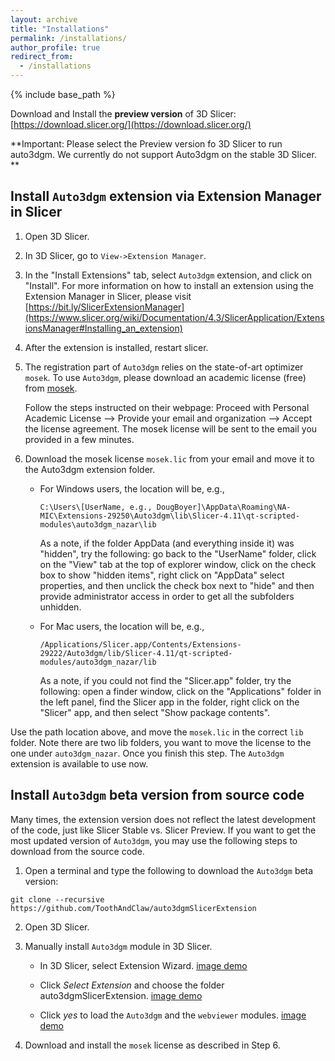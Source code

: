 ```yaml
---
layout: archive
title: "Installations"
permalink: /installations/
author_profile: true
redirect_from:
  - /installations
---
```


{% include base_path %}

Download and Install the **preview version** of 3D Slicer: [https://download.slicer.org/](https://download.slicer.org/)

**Important: Please select the Preview version fo 3D Slicer to run auto3dgm. We currently do not support Auto3dgm on the stable 3D Slicer.  **

## Install `Auto3dgm` extension via Extension Manager in Slicer

1. Open 3D Slicer.

2. In 3D Slicer, go to `View->Extension Manager`.
 
3. In the "Install Extensions" tab, select `Auto3dgm` extension, and click on "Install". For more information on how to install an extension using the Extension Manager in Slicer, please visit [https://bit.ly/SlicerExtensionManager](https://www.slicer.org/wiki/Documentation/4.3/SlicerApplication/ExtensionsManager#Installing_an_extension)

4. After the extension is installed, restart slicer. 

5. The registration part of `Auto3dgm` relies on the state-of-art optimizer `mosek`. To use `Auto3dgm`, please download an academic license (free) from [mosek](https://www.mosek.com/products/academic-licenses/). 
   
   Follow the steps instructed on their webpage: Proceed with Personal Academic License --> Provide your email and organization --> Accept the license agreement. The mosek license will be sent to the email you provided in a few minutes. 

6. Download the mosek license `mosek.lic` from your email and move it to the Auto3dgm extension folder.  

   * For Windows users, the location will be, e.g.,
   
      `C:\Users\[UserName, e.g., DougBoyer]\AppData\Roaming\NA-MIC\Extensions-29250\Auto3dgm\lib\Slicer-4.11\qt-scripted-modules\auto3dgm_nazar\lib`
      
      As a note, if the folder AppData (and everything inside it) was "hidden", try the following: go back to the "UserName" folder, click on the "View" tab at the top of explorer window,  click on the check box to show "hidden items", right click on "AppData" select properties, and then unclick the check box next to "hide" and then provide administrator access in order to get all the subfolders unhidden. 

   * For Mac users, the location will be, e.g.,
   
     `/Applications/Slicer.app/Contents/Extensions-29222/Auto3dgm/lib/Slicer-4.11/qt-scripted-modules/auto3dgm_nazar/lib`
     
     As a note, if you could not find the "Slicer.app" folder, try the following: open a finder window, click on the "Applications" folder in the left panel, find the Slicer app in the folder, right click on the "Slicer" app, and then select "Show package contents". 

Use the path location above, and move the `mosek.lic` in the correct `lib` folder. Note there are two lib folders, you want to move the license to the one under `auto3dgm_nazar`. Once you finish this step. The `Auto3dgm` extension is available to use now. 


## Install `Auto3dgm` beta version from source code

Many times, the extension version does not reflect the latest development of the code, just like Slicer Stable vs. Slicer Preview. If you want to get the most updated version of `Auto3dgm`, you may use the following steps to download from the source code. 

1. Open a terminal and type the following to download the `Auto3dgm` beta version: 
```
git clone --recursive https://github.com/ToothAndClaw/auto3dgmSlicerExtension
```
2. Open 3D Slicer.

3. Manually install `Auto3dgm` module in 3D Slicer.  

    * In 3D Slicer, select Extension Wizard. [image demo](https://toothandclaw.github.io/images/01.png)

    * Click *Select Extension* and choose the folder auto3dgmSlicerExtension. [image demo](https://toothandclaw.github.io/images/02.png)

    * Click *yes* to load the `Auto3dgm` and the `webviewer` modules. [image demo](https://toothandclaw.github.io/images/03.png)
    
4. Download and install the `mosek` license as described in Step 6. 
